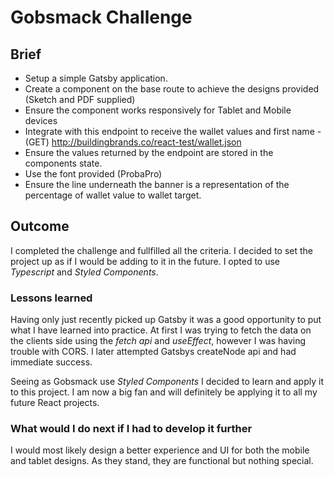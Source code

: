 # Gobsmack Challenge

## Brief

- Setup a simple Gatsby application.
- Create a component on the base route to achieve the designs provided (Sketch and PDF supplied)
- Ensure the component works responsively for Tablet and Mobile devices
- Integrate with this endpoint to receive the wallet values and first name - (GET) http://buildingbrands.co/react-test/wallet.json
- Ensure the values returned by the endpoint are stored in the components state.
- Use the font provided (ProbaPro)
- Ensure the line underneath the banner is a representation of the percentage of wallet value to wallet target.

## Outcome

I completed the challenge and fullfilled all the criteria. I decided to set the project up as if I would be adding to it in the future. I opted to use *Typescript* and *Styled Components*.

### Lessons learned

Having only just recently picked up Gatsby it was a good opportunity to put what I have learned into practice. At first I was trying to fetch the data on the clients side using the *fetch api* and *useEffect*, however I was having trouble with CORS. I later attempted Gatsbys createNode api and had immediate success.

Seeing as Gobsmack use *Styled Components* I decided to learn and apply it to this project. I am now a big fan and will definitely be applying it to all my future React projects.

### What would I do next if I had to develop it further

I would most likely design a better experience and UI for both the mobile and tablet designs. As they stand, they are functional but nothing special.
